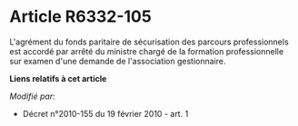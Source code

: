 # Article R6332-105

L'agrément du   fonds paritaire de sécurisation des parcours professionnels est accordé par arrêté du ministre chargé de la
formation professionnelle sur examen d'une demande de l'association gestionnaire.

**Liens relatifs à cet article**

_Modifié par_:

  - Décret n°2010-155 du 19 février 2010 - art. 1
